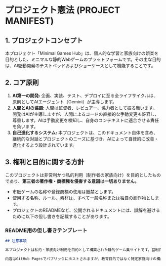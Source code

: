 # プロジェクト憲法 (PROJECT MANIFEST)

## 1. プロジェクトコンセプト
本プロジェクト「Minimal Games Hub」は、個人的な学習と家族向けの娯楽を目的とした、ミニマルな静的Webゲームのプラットフォームです。その主な目的は、AI駆動開発のテストベッドおよびショーケースとして機能することです。

## 2. コア原則
1.  **AI第一の開発:** 企画、実装、テスト、デプロイに至る全ライフサイクルは、原則としてAIエージェント（Gemini）が主導します。
2.  **人間とAIの協調:** 人間は監督者、レビュアー、協力者として振る舞います。開発はAIが主導しますが、人間によるコードの直接的な手動変更も許容し、尊重します。AIは手動変更を検知し、自身のコンテキストに適合させる責任を負います。
3.  **自己進化するシステム:** 本プロジェクトは、このドキュメント自体を含め、継続的な対話とプロジェクトのニーズに基づき、AIによって自律的に改善・進化するよう設計されています。

## 3. 権利と目的に関する方針

このプロジェクトは非営利かつ私的利用（制作者の家族向け）を目的としたものであり、**第三者の著作権・商標権を侵害する意図は一切ありません。**

-   市販ゲームの名称や登録商標の使用は厳禁とします。
-   使用する名称、ルール、素材は、すべて一般名称または独自の創作物とします。
-   プロジェクトのREADMEなど、公開されるドキュメントには、誤解を避けるために以下の但し書きを記載することがあります。

### README用の但し書きテンプレート
```markdown
## 注意事項

本プロジェクトは私的・家族向け利用を目的として構築された静的ゲーム集サイトです。営利目的ではなく、第三者の著作権や商標権を侵害する意図は一切ありません。市販商品名やブランド、企業名などの使用は避け、すべて独自の創作名称や一般名称によって構成されています。

内容はGitHub Pagesでパブリックにホストされますが、教育目的ではなく特定家庭向けの構成であることをご理解ください。
```